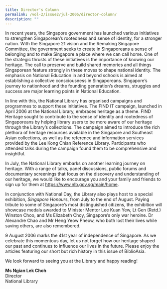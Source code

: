 ```yaml
---
title: Director's Column
permalink: /vol-2/issue2/jul-2006/director-column/
description: ""
---
```

In recent years, the Singapore government has launched various initiatives to strengthen Singaporean’s rootedness and sense of identity, for a stronger nation. With the Singapore 21 vision and the Remaking Singapore Committee, the government seeks to create in Singaporeans a sense of belonging and to make Singapore a place where we can call home. One of the strategic thrusts of these initiatives is the importance of knowing our heritage. The call to preserve and build shared memories and all things Singaporean feature strongly in these moves to shape national identity. The emphasis on National Education in and beyond schools is aimed at establishing a collective consciousness in Singaporeans. Singapore’s journey to nationhood and the founding generation’s dreams, struggles and success are major learning points in National Education.

In line with this, the National Library has organised campaigns and programmes to support these initiatives. The FIND IT campaign, launched in April 2006 at the National Library, embraces heritage as a theme. FIND Heritage sought to contribute to the sense of identity and rootedness of Singaporeans by helping library users to be more aware of our heritage through the Library’s collections. The campaign aimed to introduce the rich plethora of heritage resources available in the Singapore and Southeast Asian collections, as well as the reference and information services provided by the Lee Kong Chian Reference Library. Participants who attended talks during the campaign found them to be comprehensive and insightful.

In July, the National Library embarks on another learning journey on heritage. With a range of talks, panel discussions, public forums and documentary screenings that focus on the discovery and understanding of our heritage, we would like to encourage you and your family and friends to sign up for them at <a href="https://www.nlb.gov.sg/main/home">https://www.nlb.gov.sg/main/home</a>.

In conjunction with National Day, the Library also plays host to a special exhibition, *Singapore Honour*s, from July to the end of August. Paying tribute to some of Singapore’s most distinguished citizens, the exhibition will showcase medals awarded to Minister Mentor Lee Kuan Yew, Lt Gen (Retd.) Winston Choo, and Ms Elizabeth Choy, Singapore’s only war heroine. Dr Alexandre Chao and Mr Heng Yeow Pheow, who both lost their lives while saving others, are also remembered.

9 August 2006 marks the 41st year of independence of Singapore. As we celebrate this momentous day, let us not forget how our heritage shaped our past and continues to influence our lives in the future. Please enjoy the articles featuring our short but rich history in this issue of BiblioAsia. 

We look forward to seeing you at the Library and happy reading!



<b> Ms Ngian Lek Choh</b><br>
Director<br>
National Library



